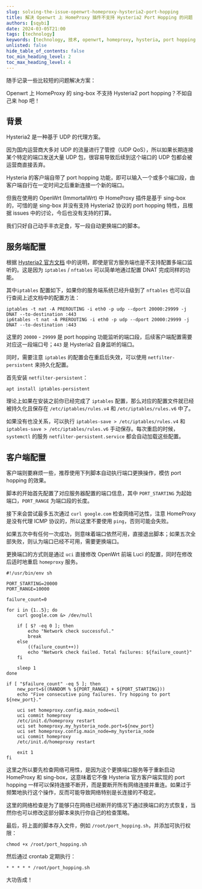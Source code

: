 ```yaml
---
slug: solving-the-issue-openwrt-homeproxy-hysteria2-port-hopping
title: 解决 Openwrt 上 HomeProxy 插件不支持 Hysteria2 Port Hopping 的问题
authors: [sqybi]
date: 2024-03-05T21:00
tags: [technology]
keywords: [technology, 技术, openwrt, homeproxy, hysteria, port hopping]
unlisted: false
hide_table_of_contents: false
toc_min_heading_level: 2
toc_max_heading_level: 4
---
```


随手记录一些比较短的问题解决方案：

Openwrt 上 HomeProxy 的 sing-box 不支持 Hysteria2 port hopping？不如自己来 hop 吧！

<!--truncate-->

## 背景

Hysteria2 是一种基于 UDP 的代理方案。

因为国内运营商大多对 UDP 的流量进行了管控（UDP QoS），所以如果长期连接某个特定的端口发送大量 UDP 包，很容易导致后续到这个端口的 UDP 包都会被运营商直接丢弃。

Hysteria 的客户端自带了 port hopping 功能，即可以输入一个或多个端口段，由客户端自行在一定时间之后重新连接一个新的端口。

但我在使用的 OpenWrt (ImmortalWrt) 中 HomeProxy 插件是基于 sing-box 的，可惜的是 sing-box 并没有支持 Hysteria2 协议的 port hopping 特性，且根据 issues 中的讨论，今后也没有支持的打算。

我们只好自己动手丰衣足食，写一段自动更换端口的脚本。

## 服务端配置

根据 [Hysteria2 官方文档](https://v2.hysteria.network/docs/advanced/Port-Hopping/#server) 中的说明，即使是官方服务端也是不支持配置多端口监听的。这是因为 `iptables` / `nftables` 可以简单地通过配置 DNAT 完成同样的功能。

其中`iptables` 配置如下，如果你的服务端系统已经升级到了 `nftables` 也可以自行查阅上述文档中的配置方法：

```shell
iptables -t nat -A PREROUTING -i eth0 -p udp --dport 20000:29999 -j DNAT --to-destination :443
ip6tables -t nat -A PREROUTING -i eth0 -p udp --dport 20000:29999 -j DNAT --to-destination :443
```

这里的 `20000` - `29999` 是 port hopping 功能监听的端口段，后续客户端配置需要对应这一段端口号；`443` 是 Hysteria2 自身监听的端口。

同时，需要注意 `iptables` 的配置会在重启后失效，可以使用 `netfilter-persistent` 来持久化配置。

首先安装 `netfilter-persistent`：

```shell
apt install iptables-persistent
```

理论上如果在安装之前你已经完成了 `iptables` 配置，那么对应的配置文件就已经被持久化且保存在 `/etc/iptables/rules.v4` 和 `/etc/iptables/rules.v6` 中了。

如果没有也没关系，可以执行 `iptables-save > /etc/iptables/rules.v4` 和 `iptables-save > /etc/iptables/rules.v6` 手动保存。每次重启的时候，`systemctl` 的服务 `netfilter-persistent.service` 都会自动加载这些配置。

## 客户端配置

客户端则要麻烦一些，推荐使用下列脚本自动执行端口更换操作，模仿 port hopping 的效果。

脚本的开始首先配置了对应服务器配置的端口信息，其中 `PORT_STARTING` 为起始端口，`PORT_RANGE` 为端口段的长度。

接下来会尝试最多五次通过 `curl google.com` 检查网络可达性，注意 HomeProxy 是没有代理 ICMP 协议的，所以这里不要使用 `ping`，否则可能会失败。

如果五次中有任何一次成功，则意味着端口依然可用，直接退出脚本；如果五次全部失败，则认为端口已经不可用，需要更换端口。

更换端口的方式则是通过 `uci` 直接修改 OpenWrt 前端 Luci 的配置，同时在修改后适时地重启 `homeproxy` 服务。

```shell
#!/usr/bin/env sh

PORT_STARTING=20000
PORT_RANGE=10000

failure_count=0

for i in {1..5}; do
    curl google.com &> /dev/null

    if [ $? -eq 0 ]; then
        echo "Network check successful."
        break
    else
        ((failure_count++))
        echo "Network check failed. Total failures: ${failure_count}"
    fi

    sleep 1
done

if [ "$failure_count" -eq 5 ]; then
    new_port=$((RANDOM % ${PORT_RANGE} + ${PORT_STARTING}))
    echo "Five consecutive ping failures. Try hopping to port ${new_port}."

    uci set homeproxy.config.main_node=nil
    uci commit homeproxy
    /etc/init.d/homeproxy restart
    uci set homeproxy.my_hysteria_node.port=${new_port}
    uci set homeproxy.config.main_node=my_hysteria_node
    uci commit homeproxy
    /etc/init.d/homeproxy restart
   
    exit 1
fi
```

这里之所以要先检查网络可用性，是因为这个更换端口服务等于重新启动 HomeProxy 和 sing-box，这意味着它不像 Hysteria 官方客户端实现的 port hopping 一样可以保持连接不断开，而是要断开所有网络连接并重连。如果过于频繁地执行这个操作，反而可能导致网络特别是长连接的不稳定。

这里的网络检查是为了能够只在网络已经断开的情况下通过换端口的方式恢复，当然你也可以修改这部分脚本来执行你自己的检查策略。

最后，将上面的脚本存入文件，例如 `/root/port_hopping.sh`，并添加可执行权限：

```shell
chmod +x /root/port_hopping.sh
```

然后通过 crontab 定期执行：

```crontab
* * * * * /root/port_hopping.sh
```

大功告成！
